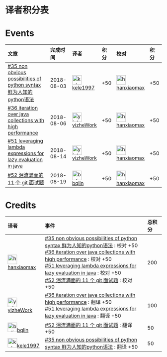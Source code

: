 # 译者积分表
# Events
|文章|完成时间|译者|积分|校对|积分|
|:---|:---|:---|:---|:---|:---|
| [#35 non obvious possibilities of python syntax 鲜为人知的python语法](https://github.com/jobbole/translation-project/pull/56) |  2018-08-03  | <img alt="kele1997" src="https://avatars2.githubusercontent.com/u/24707678?v=4&s=30" width='30px'><br>[kele1997](https://github.com/kele1997) |+50|<img alt="hanxiaomax" src="https://avatars1.githubusercontent.com/u/3370445?v=4&s=30" width='30px'><br>[hanxiaomax](https://github.com/hanxiaomax)| +50   | 
| [#36 iteration over java collections with high performance](https://github.com/jobbole/translation-project/pull/59) |  2018-08-06  | <img alt="yizheWork" src="https://avatars1.githubusercontent.com/u/10849859?v=4&s=30" width='30px'><br>[yizheWork](https://github.com/yizheWork) |+50|<img alt="hanxiaomax" src="https://avatars1.githubusercontent.com/u/3370445?v=4&s=30" width='30px'><br>[hanxiaomax](https://github.com/hanxiaomax)| +50   | 
| [#51 leveraging lambda expressions for lazy evaluation in java](https://github.com/jobbole/translation-project/pull/67) |  2018-08-14  | <img alt="yizheWork" src="https://avatars1.githubusercontent.com/u/10849859?v=4&s=30" width='30px'><br>[yizheWork](https://github.com/yizheWork) |+50|<img alt="hanxiaomax" src="https://avatars1.githubusercontent.com/u/3370445?v=4&s=30" width='30px'><br>[hanxiaomax](https://github.com/hanxiaomax)| +50   | 
| [#52 泪流满面的 11 个 git 面试题](https://github.com/jobbole/translation-project/pull/71) |  2018-08-19  | <img alt="bqlin" src="https://avatars1.githubusercontent.com/u/13716794?v=4&s=30" width='30px'><br>[bqlin](https://github.com/bqlin) |+50|<img alt="hanxiaomax" src="https://avatars1.githubusercontent.com/u/3370445?v=4&s=30" width='30px'><br>[hanxiaomax](https://github.com/hanxiaomax)| +50   | 

# Credits
|译者|事件|总积分|
|:---|:---|:---|
| <img alt="hanxiaomax" src="https://avatars1.githubusercontent.com/u/3370445?v=4&s=30" width='30px'>[hanxiaomax](https://github.com/hanxiaomax) |[#35 non obvious possibilities of python syntax 鲜为人知的python语法](https://github.com/jobbole/translation-project/pull/56) : 校对  +50<br>[#36 iteration over java collections with high performance](https://github.com/jobbole/translation-project/pull/59) : 校对  +50<br>[#51 leveraging lambda expressions for lazy evaluation in java](https://github.com/jobbole/translation-project/pull/67) : 校对  +50<br>[#52 泪流满面的 11 个 git 面试题](https://github.com/jobbole/translation-project/pull/71) : 校对  +50<br> | 200| 
| <img alt="yizheWork" src="https://avatars1.githubusercontent.com/u/10849859?v=4&s=30" width='30px'>[yizheWork](https://github.com/yizheWork) |[#36 iteration over java collections with high performance](https://github.com/jobbole/translation-project/pull/59) : 翻译  +50<br>[#51 leveraging lambda expressions for lazy evaluation in java](https://github.com/jobbole/translation-project/pull/67) : 翻译  +50<br> | 100| 
| <img alt="bqlin" src="https://avatars1.githubusercontent.com/u/13716794?v=4&s=30" width='30px'>[bqlin](https://github.com/bqlin) |[#52 泪流满面的 11 个 git 面试题](https://github.com/jobbole/translation-project/pull/71) : 翻译  +50<br> | 50| 
| <img alt="kele1997" src="https://avatars2.githubusercontent.com/u/24707678?v=4&s=30" width='30px'>[kele1997](https://github.com/kele1997) |[#35 non obvious possibilities of python syntax 鲜为人知的python语法](https://github.com/jobbole/translation-project/pull/56) : 翻译  +50<br> | 50| 
